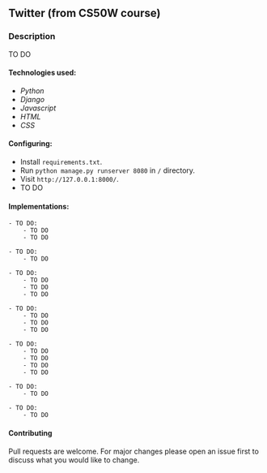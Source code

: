 ## Twitter (from CS50W course)

### Description
TO DO

#### Technologies used:
- *Python*
- *Django*
- *Javascript*
- *HTML*
- *CSS*

#### Configuring:
- Install ```requirements.txt```.
- Run ```python manage.py runserver 8080``` in ```/``` directory.
- Visit ```http://127.0.0.1:8000/```.
- TO DO


#### Implementations:
	- TO DO:
		- TO DO 
		- TO DO
	
	- TO DO:
		- TO DO

	- TO DO:
		- TO DO
		- TO DO
		- TO DO

	- TO DO:
		- TO DO
		- TO DO
		- TO DO
	
	- TO DO: 
		- TO DO
		- TO DO
		- TO DO
		- TO DO

	- TO DO:
		- TO DO

	- TO DO:
		- TO DO
	
#### Contributing
Pull requests are welcome. For major changes please open an issue first to discuss what you would like to change.